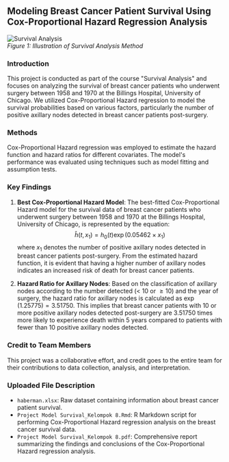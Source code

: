 ## Modeling Breast Cancer Patient Survival Using Cox-Proportional Hazard Regression Analysis

![Survival Analysis](https://miro.medium.com/v2/resize:fit:856/1*Ckhi9soE9Lx2lIf9tPVLMQ.png) <br>
*Figure 1: Illustration of Survival Analysis Method*

### Introduction

This project is conducted as part of the course "Survival Analysis" and focuses on analyzing the survival of breast cancer patients who underwent surgery between 1958 and 1970 at the Billings Hospital, University of Chicago. We utilized Cox-Proportional Hazard regression to model the survival probabilities based on various factors, particularly the number of positive axillary nodes detected in breast cancer patients post-surgery.

### Methods
Cox-Proportional Hazard regression was employed to estimate the hazard function and hazard ratios for different covariates. The model's performance was evaluated using techniques such as model fitting and assumption tests.

### Key Findings
1. **Best Cox-Proportional Hazard Model**: The best-fitted Cox-Proportional Hazard model for the survival data of breast cancer patients who underwent surgery between 1958 and 1970 at the Billings Hospital, University of Chicago, is represented by the equation:
   $$\hat{h}(t, x_1) = h_0(t)\exp(0.05462 \times x_1)$$
   where $x_1$ denotes the number of positive axillary nodes detected in breast cancer patients post-surgery. From the estimated hazard function, it is evident that having a higher number of axillary nodes indicates an increased risk of death for breast cancer patients.
   
2. **Hazard Ratio for Axillary Nodes**: Based on the classification of axillary nodes according to the number detected (< 10 or $\geq 10$) and the year of surgery, the hazard ratio for axillary nodes is calculated as $\exp(1.25775) = 3.51750$. This implies that breast cancer patients with 10 or more positive axillary nodes detected post-surgery are 3.51750 times more likely to experience death within 5 years compared to patients with fewer than 10 positive axillary nodes detected.


### Credit to Team Members
This project was a collaborative effort, and credit goes to the entire team for their contributions to data collection, analysis, and interpretation.

### Uploaded File Description
- `haberman.xlsx`: Raw dataset containing information about breast cancer patient survival.
- `Project Model Survival_Kelompok 8.Rmd`: R Markdown script for performing Cox-Proportional Hazard regression analysis on the breast cancer survival data.
- `Project Model Survival_Kelompok 8.pdf`: Comprehensive report summarizing the findings and conclusions of the Cox-Proportional Hazard regression analysis.
